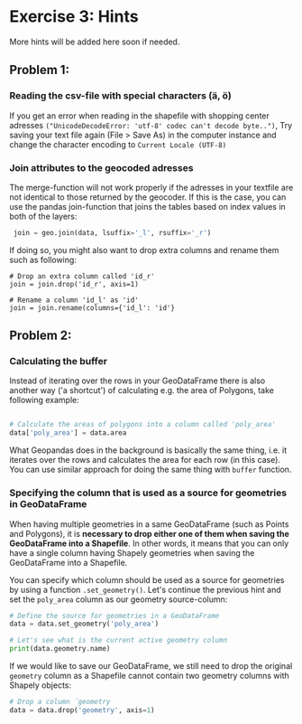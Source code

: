 # Exercise 3: Hints

More hints will be added here soon if needed. 


## Problem 1: 
### Reading the csv-file with special characters (ä, ö)

If you get an error when reading in the shapefile with shopping center adresses `("UnicodeDecodeError: 'utf-8' codec can't decode byte..")`, Try saving your text file again (File > Save As) in the computer instance and change the character encoding to  `Current Locale (UTF-8)`

### Join attributes to the geocoded adresses

The merge-function will not work properly if the adresses in your textfile are not identical to those returned by the geocoder. If this is the case, you can use the pandas join-function that joins the tables based on index values in both of the layers: 

```python
 join = geo.join(data, lsuffix='_l', rsuffix='_r')
```

If doing so, you might also want to drop extra columns and rename them such as following:

```
# Drop an extra column called 'id_r'
join = join.drop('id_r', axis=1)

# Rename a column 'id_l' as 'id'
join = join.rename(columns={'id_l': 'id'}
```

## Problem 2:

### Calculating the buffer

Instead of iterating over the rows in your GeoDataFrame there is also another way ('a shortcut') of calculating e.g. the area of Polygons, take following example:

```python

# Calculate the areas of polygons into a column called 'poly_area'
data['poly_area'] = data.area
```

What Geopandas does in the background is basically the same thing, i.e. it iterates over the rows and calculates the area for each row (in this case). You can use similar approach 
for doing the same thing with `buffer` function. 

### Specifying the column that is used as a source for geometries in GeoDataFrame

When having multiple geometries in a same GeoDataFrame (such as Points and Polygons), it is **necessary to drop either one of them when saving the GeoDataFrame into a Shapefile**. 
In other words, it means that you can only have a single column having Shapely geometries when saving the GeoDataFrame into a Shapefile. 

You can specify which column should be used as a source for geometries by using a function `.set_geometry()`. Let's continue the previous hint and set the `poly_area` column as our geometry source-column:

 ```python
 # Define the source for geometries in a GeoDataFrame
 data = data.set_geometry('poly_area')
 
 # Let's see what is the current active geometry column
 print(data.geometry.name)
 ```
 
If we would like to save our GeoDataFrame, we still need to drop the original `geometry` column as a Shapefile cannot contain two geometry columns with Shapely objects:
  
 ```python
 # Drop a column ´geometry
 data = data.drop('geometry', axis=1)
 ```

